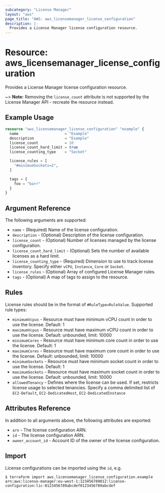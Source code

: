 ```yaml
---
subcategory: "License Manager"
layout: "aws"
page_title: "AWS: aws_licensemanager_license_configuration"
description: |-
  Provides a License Manager license configuration resource.
---
```


# Resource: aws_licensemanager_license_configuration

Provides a License Manager license configuration resource.

~> **Note:** Removing the `license_count` attribute is not supported by the License Manager API - recreate the resource instead.

## Example Usage

```terraform
resource "aws_licensemanager_license_configuration" "example" {
  name                     = "Example"
  description              = "Example"
  license_count            = 10
  license_count_hard_limit = true
  license_counting_type    = "Socket"

  license_rules = [
    "#minimumSockets=2",
  ]

  tags = {
    foo = "barr"
  }
}
```

## Argument Reference

The following arguments are supported:

* `name` - (Required) Name of the license configuration.
* `description` - (Optional) Description of the license configuration.
* `license_count` - (Optional) Number of licenses managed by the license configuration.
* `license_count_hard_limit` - (Optional) Sets the number of available licenses as a hard limit.
* `license_counting_type` - (Required) Dimension to use to track license inventory. Specify either `vCPU`, `Instance`, `Core` or `Socket`.
* `license_rules` - (Optional) Array of configured License Manager rules.
* `tags` - (Optional) A map of tags to assign to the resource.

## Rules

License rules should be in the format of `#RuleType=RuleValue`. Supported rule types:

* `minimumVcpus` - Resource must have minimum vCPU count in order to use the license. Default: 1
* `maximumVcpus` - Resource must have maximum vCPU count in order to use the license. Default: unbounded, limit: 10000
* `minimumCores` - Resource must have minimum core count in order to use the license. Default: 1
* `maximumCores` - Resource must have maximum core count in order to use the license. Default: unbounded, limit: 10000
* `minimumSockets` - Resource must have minimum socket count in order to use the license. Default: 1
* `maximumSockets` - Resource must have maximum socket count in order to use the license. Default: unbounded, limit: 10000
* `allowedTenancy` - Defines where the license can be used. If set, restricts license usage to selected tenancies. Specify a comma delimited list of `EC2-Default`, `EC2-DedicatedHost`, `EC2-DedicatedInstance`

## Attributes Reference

In addition to all arguments above, the following attributes are exported:

* `arn` - The license configuration ARN.
* `id` - The license configuration ARN.
* `owner_account_id` - Account ID of the owner of the license configuration.

## Import

License configurations can be imported using the `id`, e.g.

```
$ terraform import aws_licensemanager_license_configuration.example arn:aws:license-manager:eu-west-1:123456789012:license-configuration:lic-0123456789abcdef0123456789abcdef
```
